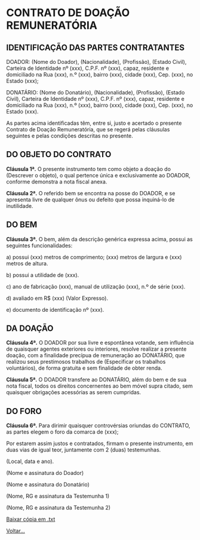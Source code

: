 # CONTRATO DE DOAÇÃO REMUNERATÓRIA

## IDENTIFICAÇÃO DAS PARTES CONTRATANTES

DOADOR: (Nome do Doador), (Nacionalidade), (Profissão), (Estado Civil), Carteira de Identidade nº (xxx), C.P.F. nº (xxx), capaz, residente e domiciliado na Rua (xxx), n.º (xxx), bairro (xxx), cidade (xxx), Cep. (xxx), no Estado (xxx);

DONATÁRIO: (Nome do Donatário), (Nacionalidade), (Profissão), (Estado Civil), Carteira de Identidade nº (xxx), C.P.F. nº (xxx), capaz, residente e domiciliado na Rua (xxx), n.º (xxx), bairro (xxx), cidade (xxx), Cep. (xxx), no Estado (xxx).

As partes acima identificadas têm, entre si, justo e acertado o presente Contrato de Doação Remuneratória, que se regerá pelas cláusulas seguintes e pelas condições descritas no presente.

## DO OBJETO DO CONTRATO

**Cláusula 1ª.** O presente instrumento tem como objeto a doação do (Descrever o objeto), o qual pertence única e exclusivamente ao DOADOR, conforme demonstra a nota fiscal anexa.

**Cláusula 2ª.** O referido bem se encontra na posse do DOADOR, e se apresenta livre de qualquer ônus ou defeito que possa inquiná-lo de inutilidade.

## DO BEM

**Cláusula 3ª.** O bem, além da descrição genérica expressa acima, possui as seguintes funcionalidades:

a) possui (xxx) metros de comprimento; (xxx) metros de largura e (xxx) metros de altura.

b) possui a utilidade de (xxx).

c) ano de fabricação (xxx), manual de utilização (xxx), n.º de série (xxx).

d) avaliado em R$ (xxx) (Valor Expresso).

e) documento de identificação nº (xxx).

## DA DOAÇÃO

**Cláusula 4ª.** O DOADOR por sua livre e espontânea votande, sem influência de quaisquer agentes exteriores ou interiores, resolve realizar a presente doação, com a finalidade precípua de remuneração ao DONATÁRIO, que realizou seus prestimosos trabalhos de (Especificar os trabalhos voluntários), de forma gratuita e sem finalidade de obter renda.

**Cláusula 5ª.** O DOADOR transfere ao DONATÁRIO, além do bem e de sua nota fiscal, todos os direitos concernentes ao bem móvel supra citado, sem quaisquer obrigações acessórias as serem cumpridas.

## DO FORO

**Cláusula 6ª.** Para dirimir quaisquer controvérsias oriundas do CONTRATO, as partes elegem o foro da comarca de (xxx);

Por estarem assim justos e contratados, firmam o presente instrumento, em duas vias de igual teor, juntamente com 2 (duas) testemunhas.

(Local, data e ano).

(Nome e assinatura do Doador)

(Nome e assinatura do Donatário)

(Nome, RG e assinatura da Testemunha 1)

(Nome, RG e assinatura da Testemunha 2)

[Baixar cópia em .txt](./doa10.txt)

[Voltar...](./index.md)
